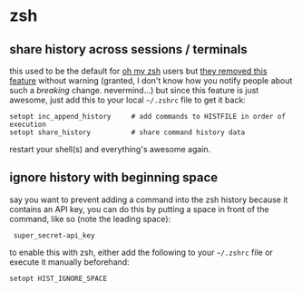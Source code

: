 # zsh

## share history across sessions / terminals

this used to be the default for [oh my zsh](https://ohmyz.sh) users but [they removed this feature](https://github.com/ohmyzsh/ohmyzsh/commit/23760228908d14a4644718869d5ebfb7b0dde6a7) without warning (granted, I don't know how you notify people about such a *breaking* change. nevermind...) but since this feature is just awesome, just add this to your local `~/.zshrc` file to get it back:

```shell
setopt inc_append_history     # add commands to HISTFILE in order of execution
setopt share_history          # share command history data
```

restart your shell(s) and everything's awesome again.

## ignore history with beginning space

say you want to prevent adding a command into the zsh history because it contains an API key, you can do this by putting a space in front of the command, like so (note the leading space):

```
 super_secret-api_key
```

to enable this with zsh, either add the following to your `~/.zshrc` file or execute it manually beforehand:

```
setopt HIST_IGNORE_SPACE
```